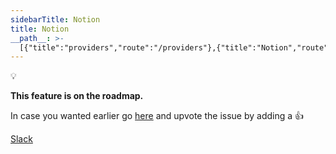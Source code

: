 ```yaml
---
sidebarTitle: Notion
title: Notion
__path__: >-
  [{"title":"providers","route":"/providers"},{"title":"Notion","route":"/providers/notion"}]
---
```


💡

**This feature is on the roadmap.**

In case you wanted earlier go [here](https://github.com/unbody-io/roadmap/issues/18) and upvote the issue by adding a 👍

[Slack](/providers/slack "Slack")